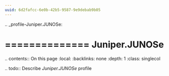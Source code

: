 ```yaml
---
uuid: 6d2fafcc-6e0b-42b5-9587-9e9debab9b05
---
```

.. _profile-Juniper.JUNOSe:

==============
Juniper.JUNOSe
==============

.. contents:: On this page
    :local:
    :backlinks: none
    :depth: 1
    :class: singlecol

.. todo::
    Describe *Juniper.JUNOSe* profile

